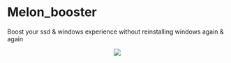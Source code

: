 # Melon_booster
 Boost your ssd & windows experience without reinstalling windows again & again
<p align="center">
  <img src="https://github.com/watermelonvault/Melon_booster/blob/main/pics/Melon.jpgg"/>
</p>
